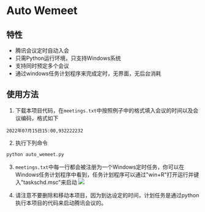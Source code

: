 # Auto Wemeet


## 特性
- 腾讯会议定时自动入会
- 只需Python运行环境，只支持Windows系统
- 支持同时预定多个会议
- 通过windows任务计划程序来完成定时，无界面，无后台消耗


## 使用方法
1. 下载本项目代码，在`meetings.txt`中按照例子中的格式填入会议的时间以及会议编码，格式如下
```
2022年07月15日15:00,932222232
```
2. 执行下列命令
```bash
python auto_wemeet.py
```
3. `meetings.txt`中每一行都会被注册为一个Windows定时任务，你可以在Windows任务计划程序中看到，任务计划程序可以通过"win+R"打开运行并键入"taskschd.msc"来启动
![](https://s1.ax1x.com/2022/07/21/jqNVPO.png)

4. 请注意不要删除和移动本项目，因为到达设定的时间，计划任务是通过python执行本项目的代码来启动腾讯会议的。
